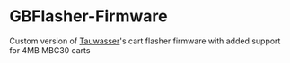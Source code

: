 # GBFlasher-Firmware

Custom version of [Tauwasser](https://github.com/Tauwasser/GBCartFlasher)'s cart flasher firmware with added support for 4MB MBC30 carts
